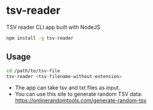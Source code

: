 # tsv-reader

TSV reader CLI app built with NodeJS

```sh
npm install -g tsv-reader
```

## Usage

```sh
cd /path/to/tsv-file
tsv-reader <tsv-filename-without-extension>
```

* The app can take tsv and txt files as input.
* You can use this site to generate random TSV data: <https://onlinerandomtools.com/generate-random-tsv>
